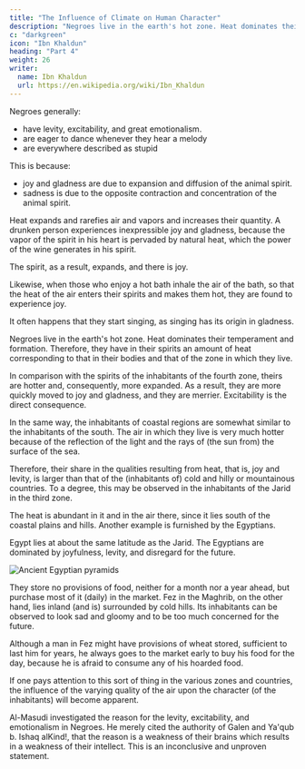 ```yaml
---
title: "The Influence of Climate on Human Character"
description: "Negroes live in the earth's hot zone. Heat dominates their temperament and formation"
c: "darkgreen"
icon: "Ibn Khaldun"
heading: "Part 4"
weight: 26
writer:
  name: Ibn Khaldun
  url: https://en.wikipedia.org/wiki/Ibn_Khaldun
---
```





<!-- FOURTH PREFATORY DISCUSSION -->

Negroes generally:
- have levity, excitability, and great emotionalism. 
- are eager to dance whenever they hear a melody
- are everywhere described as stupid

This is because:
- joy and gladness are due to expansion and diffusion of the animal spirit. 
- sadness is due to the opposite contraction and concentration of the animal spirit. 

Heat expands and rarefies air and vapors and increases their quantity. A drunken person experiences inexpressible joy and gladness, because the vapor of the spirit in his heart is pervaded by natural heat, which the power of the wine generates in his spirit. 

The spirit, as a result, expands, and there is joy.

Likewise, when those who enjoy a hot bath inhale the air of the bath, so that the heat of the air enters their spirits and makes them hot, they are found to experience joy. 

It often happens that they start singing, as singing has its origin in gladness.

Negroes live in the earth's hot zone. Heat dominates their temperament and formation. Therefore, they have in their spirits an amount of heat corresponding to that in their bodies and that of the zone in which they live. 

In comparison with the spirits of the inhabitants of the fourth zone, theirs are hotter and, consequently, more expanded. As a result, they are more quickly moved to joy and gladness, and they are merrier. Excitability is the direct consequence.

In the same way, the inhabitants of coastal regions are somewhat similar to the inhabitants of the south. The air in which they live is very much hotter because of the reflection of the light and the rays of (the sun from) the surface of the sea.

Therefore, their share in the qualities resulting from heat, that is, joy and levity, is larger than that of the (inhabitants of) cold and hilly or mountainous countries. To a degree, this may be observed in the inhabitants of the Jarid in the third zone. 

The heat is abundant in it and in the air there, since it lies south of the coastal plains and hills. Another example is furnished by the Egyptians. 

Egypt lies at about the same latitude as the Jarid. The Egyptians are dominated by joyfulness, levity, and disregard for the future. 

![Ancient Egyptian pyramids](/photos/objects/egypt.jpg)

They store no provisions of food, neither for a month nor a year ahead, but purchase most of it (daily) in the market. Fez in the Maghrib, on the other hand, lies inland (and is) surrounded by cold hills. Its inhabitants can be observed to look sad and gloomy and to be too much concerned for the future.

Although a man in Fez might have provisions of wheat stored, sufficient to last him for years, he always goes to the market early to buy his food for the day, because he is afraid to consume any of his hoarded food.

If one pays attention to this sort of thing in the various zones and countries, the influence of the varying quality of the air upon the character (of the inhabitants) will become apparent. 

Al-Masudi investigated the reason for the levity, excitability, and emotionalism in Negroes. He merely cited the authority of Galen and Ya'qub b. Ishaq alKind!, that the reason is a weakness of their brains which results in a weakness of their intellect. This is an inconclusive and unproven statement. 